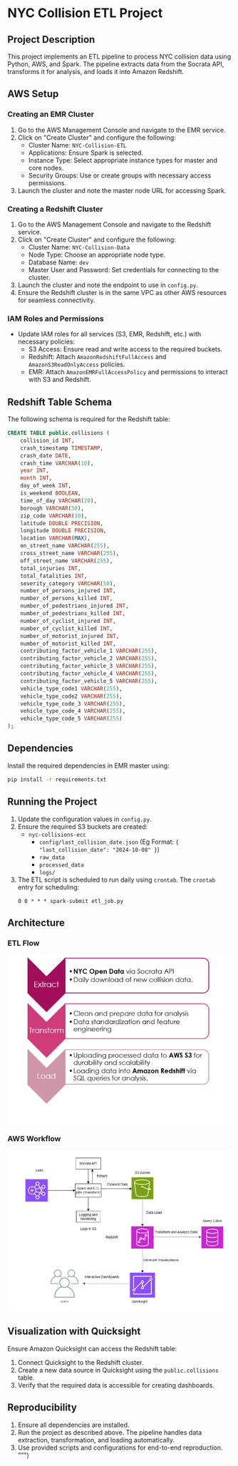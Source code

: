 # NYC Collision ETL Project

## Project Description
This project implements an ETL pipeline to process NYC collision data using Python, AWS, and Spark. The pipeline extracts data from the Socrata API, transforms it for analysis, and loads it into Amazon Redshift.

## AWS Setup
### Creating an EMR Cluster
1. Go to the AWS Management Console and navigate to the EMR service.
2. Click on "Create Cluster" and configure the following:
   - Cluster Name: `NYC-Collision-ETL`
   - Applications: Ensure Spark is selected.
   - Instance Type: Select appropriate instance types for master and core nodes.
   - Security Groups: Use or create groups with necessary access permissions.
3. Launch the cluster and note the master node URL for accessing Spark.

### Creating a Redshift Cluster
1. Go to the AWS Management Console and navigate to the Redshift service.
2. Click on "Create Cluster" and configure the following:
   - Cluster Name: `NYC-Collision-Data`
   - Node Type: Choose an appropriate node type.
   - Database Name: `dev`
   - Master User and Password: Set credentials for connecting to the cluster.
3. Launch the cluster and note the endpoint to use in `config.py`.
4. Ensure the Redshift cluster is in the same VPC as other AWS resources for seamless connectivity.

### IAM Roles and Permissions
- Update IAM roles for all services (S3, EMR, Redshift, etc.) with necessary policies:
  - S3 Access: Ensure read and write access to the required buckets.
  - Redshift: Attach `AmazonRedshiftFullAccess` and `AmazonS3ReadOnlyAccess` policies.
  - EMR: Attach `AmazonEMRFullAccessPolicy` and permissions to interact with S3 and Redshift.

## Redshift Table Schema
The following schema is required for the Redshift table:
```sql
CREATE TABLE public.collisions (
    collision_id INT,
    crash_timestamp TIMESTAMP,
    crash_date DATE,
    crash_time VARCHAR(10),
    year INT,
    month INT,
    day_of_week INT,
    is_weekend BOOLEAN,
    time_of_day VARCHAR(20),
    borough VARCHAR(50),
    zip_code VARCHAR(10),
    latitude DOUBLE PRECISION,
    longitude DOUBLE PRECISION,
    location VARCHAR(MAX),
    on_street_name VARCHAR(255),
    cross_street_name VARCHAR(255),
    off_street_name VARCHAR(255),
    total_injuries INT,
    total_fatalities INT,
    severity_category VARCHAR(50),
    number_of_persons_injured INT,
    number_of_persons_killed INT,
    number_of_pedestrians_injured INT,
    number_of_pedestrians_killed INT,
    number_of_cyclist_injured INT,
    number_of_cyclist_killed INT,
    number_of_motorist_injured INT,
    number_of_motorist_killed INT,
    contributing_factor_vehicle_1 VARCHAR(255),
    contributing_factor_vehicle_2 VARCHAR(255),
    contributing_factor_vehicle_3 VARCHAR(255),
    contributing_factor_vehicle_4 VARCHAR(255),
    contributing_factor_vehicle_5 VARCHAR(255),
    vehicle_type_code1 VARCHAR(255),
    vehicle_type_code2 VARCHAR(255),
    vehicle_type_code_3 VARCHAR(255),
    vehicle_type_code_4 VARCHAR(255),
    vehicle_type_code_5 VARCHAR(255)
);
```

## Dependencies
Install the required dependencies in EMR master using:
```bash
pip install -r requirements.txt
```

## Running the Project
1. Update the configuration values in `config.py`.
2. Ensure the required S3 buckets are created:
   - `nyc-collisions-ecc`
     - `config/last_collision_date.json` (Eg Format: `{ "last_collision_date": "2024-10-08" }`)
     - `raw_data`
     - `processed_data`
     - `logs/`
3. The ETL script is scheduled to run daily using `crontab`. The `crontab` entry for scheduling:
    ```
    0 0 * * * spark-submit etl_job.py
    ```

## Architecture
### ETL Flow
![ETL Flow](images/etl_flow.png)

### AWS Workflow
![AWS Workflow](images/aws_workflow.png)

## Visualization with Quicksight
Ensure Amazon Quicksight can access the Redshift table:
1. Connect Quicksight to the Redshift cluster.
2. Create a new data source in Quicksight using the `public.collisions` table.
3. Verify that the required data is accessible for creating dashboards.

## Reproducibility
1. Ensure all dependencies are installed.
2. Run the project as described above. The pipeline handles data extraction, transformation, and loading automatically.
3. Use provided scripts and configurations for end-to-end reproduction.
""")
